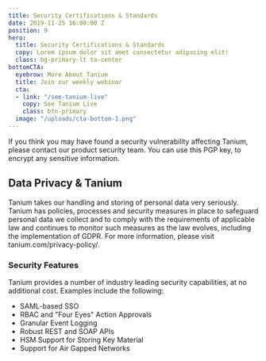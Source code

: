 ```yaml
---
title: Security Certifications & Standards
date: 2019-11-25 16:00:00 Z
position: 9
hero:
  title: Security Certifications & Standards
  copy: Lorem ipsum dolor sit amet consectetur adipscing elit!
  class: bg-primary-lt ta-center
bottomCTA:
  eyebrow: More About Tanium
  title: Join our weekly webinar
  cta:
  - link: "/see-tanium-live"
    copy: See Tanium Live
    class: btn-primary
  image: "/uploads/cta-bottom-1.png"
---
```


If you think you may have found a security vulnerability affecting Tanium, please contact our product security team. You can use this PGP key, to encrypt any sensitive information.

## Data Privacy & Tanium

Tanium takes our handling and storing of personal data very seriously. Tanium has policies, processes and security measures in place to safeguard personal data we collect and to comply with the requirements of applicable law and continues to monitor such measures as the law evolves, including the implementation of GDPR. For more information, please visit tanium.com/privacy-policy/.

### Security Features

Tanium provides a number of industry leading security capabilities, at no additional cost. Examples include the following:

* SAML-based SSO
* RBAC and "Four Eyes" Action Approvals
* Granular Event Logging
* Robust REST and SOAP APIs
* HSM Support for Storing Key Material
* Support for Air Gapped Networks